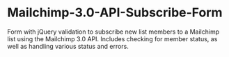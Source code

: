 # Mailchimp-3.0-API-Subscribe-Form
Form with jQuery validation to subscribe new list members to a Mailchimp list using the Mailchimp 3.0 API. Includes checking for member status, as well as handling various status and errors.
